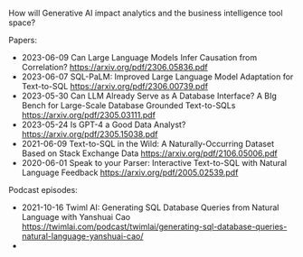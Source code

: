 How will Generative AI impact analytics and the business intelligence tool space? 

Papers:
* 2023-06-09 Can Large Language Models Infer Causation from Correlation? https://arxiv.org/pdf/2306.05836.pdf
* 2023-06-07 SQL-PaLM: Improved Large Language Model Adaptation for Text-to-SQL https://arxiv.org/pdf/2306.00739.pdf
* 2023-05-30 Can LLM Already Serve as A Database Interface? A BIg Bench for Large-Scale Database Grounded Text-to-SQLs https://arxiv.org/pdf/2305.03111.pdf
* 2023-05-24 Is GPT-4 a Good Data Analyst? https://arxiv.org/pdf/2305.15038.pdf
* 2021-06-09 Text-to-SQL in the Wild: A Naturally-Occurring Dataset Based on Stack Exchange Data https://arxiv.org/pdf/2106.05006.pdf
* 2020-06-01 Speak to your Parser: Interactive Text-to-SQL with Natural Language Feedback https://arxiv.org/pdf/2005.02539.pdf

Podcast episodes:
* 2021-10-16 Twiml AI: Generating SQL Database Queries from Natural Language with Yanshuai Cao https://twimlai.com/podcast/twimlai/generating-sql-database-queries-natural-language-yanshuai-cao/
* 
